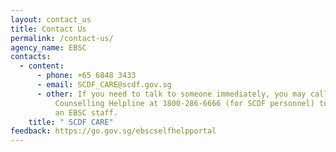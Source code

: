 ```yaml
---
layout: contact_us
title: Contact Us
permalink: /contact-us/
agency_name: EBSC
contacts:
  - content:
      - phone: +65 6848 3433
      - email: SCDF_CARE@scdf.gov.sg
      - other: If you need to talk to someone immediately, you may call the SCDF 24/7
          Counselling Helpline at 1800-286-6666 (for SCDF personnel) to speak to
          an EBSC staff.
    title: " SCDF CARE"
feedback: https://go.gov.sg/ebscselfhelpportal
---
```

